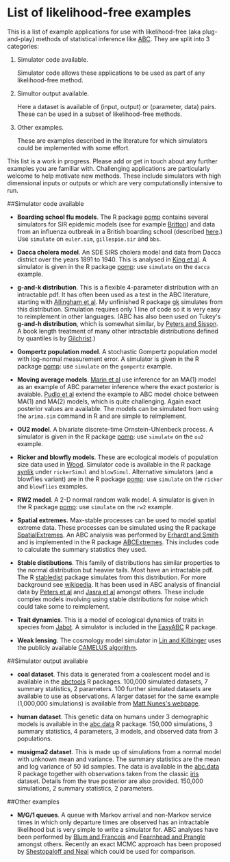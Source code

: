 # List of likelihood-free examples

This is a list of example applications for use with likelihood-free (aka plug-and-play) methods of statistical inference like [ABC](http://en.wikipedia.org/wiki/Approximate_Bayesian_computation).
They are split into 3 categories:

1. Simulator code available.

   Simulator code allows these applications to be used as part of any likelihood-free method.

2. Simultor output available.

   Here a dataset is available of (input, output) or (parameter, data) pairs.
   These can be used in a subset of likelihood-free methods.

3. Other examples.

   These are examples described in the literature for which simulators could be implemented with some effort.

This list is a work in progress.
Please add or get in touch about any further examples you are familiar with.
Challenging applications are particularly welcome to help motivate new methods.
These include simulators with high dimensional inputs or outputs or which are very computationslly intensive to run.

##Simulator code available

* **Boarding school flu models**.
The R package [pomp](http://cran.at.r-project.org/web/packages/pomp/) contains several simulators for SIR epidemic models (see for example [Britton](http://www.sciencedirect.com/science/article/pii/S0025556410000143)) and data from an influenza outbreak in a British boarding school (described [here](http://www.ncbi.nlm.nih.gov/pmc/articles/PMC1603269/?page=2).)
Use `simulate` on `euler.sim`, `gillespie.sir` and `bbs`.

* **Dacca cholera model**.
An SDE SIRS cholera model and data from Dacca district over the years 1891 to 1940.
This is analysed in [King et al](http://www.nature.com/nature/journal/v454/n7206/full/nature07084.html).
A simulator is given in the R package [pomp](http://cran.at.r-project.org/web/packages/pomp/): use `simulate` on the `dacca` example.

* **g-and-k distribution**.
This is a flexible 4-parameter distribution with an intractable pdf.
It has often been used as a test in the ABC literature, starting with [Allingham et al](http://link.springer.com/article/10.1007/s11222-008-9083-x).
My unfinished R package [gk](https://github.com/dennisprangle/gk) simulates from this distribution.
Simulation requires only 1 line of code so it is very easy to reimplement in other languages.
(ABC has also been used on Tukey's **g-and-h distribution**, which is somewhat similar, by [Peters and Sisson](http://www.risk.net/journal-of-operational-risk/technical-paper/2160915/bayesian-inference-monte-carlo-sampling-operational-risk).
A book length treatment of many other intractable distributions defined by quantiles is by [Gilchrist](http://www.amazon.com/Statistical-Modelling-Quantile-Functions-Gilchrist/dp/1584881747).)

* **Gompertz population model**.
A stochastic Gompertz population model with log-normal measurement error.
A simulator is given in the R package [pomp](http://cran.at.r-project.org/web/packages/pomp/): use `simulate` on the `gompertz` example.

* **Moving average models**.
[Marin et al](http://www.sciencedirect.com/science/article/pii/S0167947311004245) use inference for an MA(1) model as an example of ABC parameter inference where the exact posterior is avaiable.
[Pudlo et al](http://arxiv.org/abs/1406.6288) extend the example to ABC model choice between MA(1) and MA(2) models, which is quite challenging.
Again exact posterior values are available.
The models can be simulated from using the `arima.sim` command in R and are simple to reimplement.

* **OU2 model**.
A bivariate discrete-time Ornstein-Uhlenbeck process.
A simulator is given in the R package [pomp](http://cran.at.r-project.org/web/packages/pomp/): use `simulate` on the `ou2` example.

* **Ricker and blowfly models**.
These are ecological models of population size data used in [Wood](http://www.nature.com/nature/journal/v466/n7310/full/nature09319.html).
Simulator code is available in the R package [synlik](http://cran.r-project.org/web/packages/synlik/index.html) under `rickerSimul` and `blowSimul`.
Alternative simulators (and a blowflies variant) are in the R package [pomp](http://cran.at.r-project.org/web/packages/pomp/): use `simulate` on the `ricker` and `blowflies` examples.

* **RW2 model**.
A 2-D normal random walk model.
A simulator is given in the R package [pomp](http://cran.at.r-project.org/web/packages/pomp/): use `simulate` on the `rw2` example.

* **Spatial extremes.**
Max-stable processes can be used to model spatial extreme data.
These processes can be simulated using the R package [SpatialExtremes](http://cran.r-project.org/web/packages/SpatialExtremes/index.html).
An ABC analysis was performed by [Erhardt and Smith](http://www.sciencedirect.com/science/article/pii/S0167947311004245) and is implemented in the R package [ABCExtremes](http://cran.r-project.org/web/packages/ABCExtremes/index.html).
This includes code to calculate the summary statistics they used.

* **Stable distibutions**.
This family of distributions has similar properties to the normal distribution but heavier tails.
Most have an intractable pdf.
The R [stabledist](http://cran.r-project.org/web/packages/stabledist/index.html) package simulates from this distribution.
For more background see [wikipedia](http://en.wikipedia.org/wiki/Stable_distribution).
It has been used in ABC analysis of financial data by [Peters et al](http://www.sciencedirect.com/science/article/pii/S0167947310003786) and [Jasra et al](http://link.springer.com/article/10.1007/s11222-010-9185-0) amongst others.
These include complex models involving using stable distributions for noise which could take some to reimplement.

* **Trait dynamics**.
This is a model of ecological dynamics of traits in species from [Jabot](http://www.sciencedirect.com/science/article/pii/S002251930900530X).
A simulator is included in the [EasyABC](http://cran.r-project.org/web/packages/EasyABC/index.html) R package.

* **Weak lensing**.
The cosmology model simulator in [Lin and Kilbinger](http://arxiv.org/abs/1506.01076) uses the publicly available [CAMELUS algorithm](https://github.com/Linc-tw/camelus).

##Simulator output available

* **coal dataset**.
This data is generated from a coalescent model and is available in the [abctools](http://cran.r-project.org/web/packages/abctools/index.html) R packages.
100,000 simulated datasets, 7 summary statistics, 2 parameters.
100 further simulated datasets are available to use as observations.
A larger dataset for the same example (1,000,000 simulations) is available from [Matt Nunes's webpage](http://www.maths.lancs.ac.uk/~nunes/ABC/coaloracle.rda).

* **human dataset**.
This genetic data on humans under 3 demographic models is available in the [abc.data](http://cran.r-project.org/web/packages/abc.data/index.html) R package.
150,000 simulations, 3 summary statistics, 4 parameters, 3 models, and observed data from 3 populations.

* **musigma2 dataset**.
This is made up of simulations from a normal model with unknown mean and variance.
The summary statistics are the mean and log variance of 50 iid samples.
The data is available in the [abc.data](http://cran.r-project.org/web/packages/abc.data/index.html) R package
together with observations taken from the classic [iris](http://en.wikipedia.org/wiki/Iris_flower_data_set) dataset.
Details from the true posterior are also provided.
150,000 simulations, 2 summary statistics, 2 parameters.

##Other examples

* **M/G/1 queues**.
A queue with Markov arrival and non-Markov service times in which only departure times are observed has an intractable likelihood but is very simple to write a simulator for.
ABC analyses have been performed by [Blum and Francois](http://link.springer.com/article/10.1007/s11222-009-9116-0) and [Fearnhead and Prangle](http://onlinelibrary.wiley.com/doi/10.1111/j.1467-9868.2011.01010.x/full) amongst others.
Recently an exact MCMC approach has been proposed by [Shestopaloff and Neal](http://arxiv.org/abs/1401.5548) which could be used for comparison.
